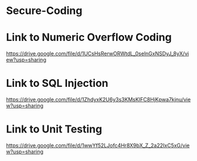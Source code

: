 # Secure-Coding

# Link to Numeric Overflow Coding
https://drive.google.com/file/d/1UCsHsRerwORWtdL_0selnGxNSDyJ_8yX/view?usp=sharing

# Link to SQL Injection
https://drive.google.com/file/d/1ZhdyxK2U6y3s3KMsKIFC8HjKpwa7kjnu/view?usp=sharing

# Link to Unit Testing
https://drive.google.com/file/d/1wwYf52LJofc4Hr8X9bX_Z_2a22IxC5xG/view?usp=sharing
